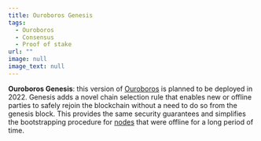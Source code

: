 ```yaml
---
title: Ouroboros Genesis
tags:
  - Ouroboros
  - Consensus
  - Proof of stake
url: ""
image: null
image_text: null
---
```


**Ouroboros Genesis**: this version of [Ouroboros](https://www.essentialcardano.io/glossary/ouroboros) is planned to be deployed in 2022. Genesis adds a novel chain selection rule that enables new or offline parties to safely rejoin the blockchain without a need to do so from the genesis block. This provides the same security guarantees and simplifies the bootstrapping procedure for [nodes](https://www.essentialcardano.io/glossary/node) that were offline for a long period of time.
